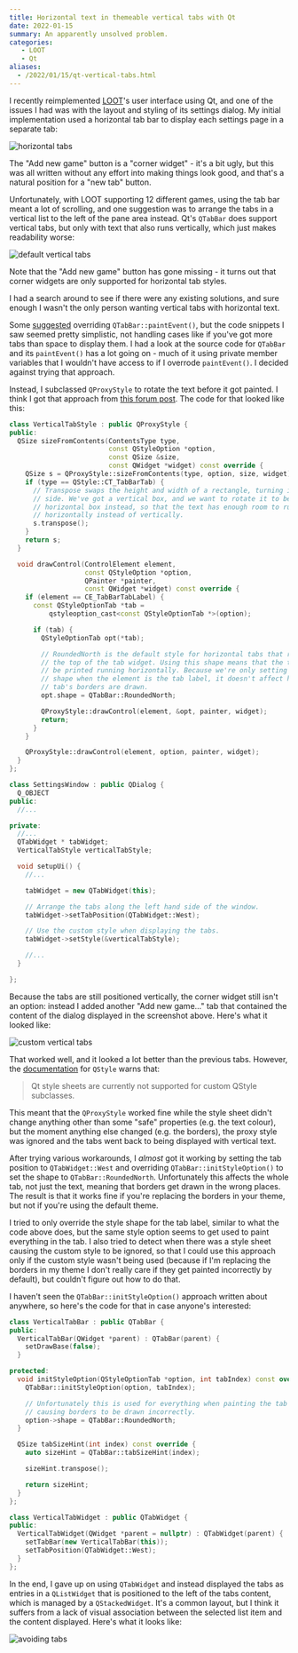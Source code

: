 ```yaml
---
title: Horizontal text in themeable vertical tabs with Qt
date: 2022-01-15
summary: An apparently unsolved problem.
categories:
   - LOOT
   - Qt
aliases:
  - /2022/01/15/qt-vertical-tabs.html
---
```


I recently reimplemented [LOOT](https://loot.github.io)'s user interface using Qt, and one of the issues I had was with the layout and styling of its settings dialog. My initial implementation used a horizontal tab bar to display each settings page in a separate tab:

![horizontal tabs](images/loot-settings-horizontal-tabs.png)

The "Add new game" button is a "corner widget" - it's a bit ugly, but this was all written without any effort into making things look good, and that's a natural position for a "new tab" button.

Unfortunately, with LOOT supporting 12 different games, using the tab bar meant a lot of scrolling, and one suggestion was to arrange the tabs in a vertical list to the left of the pane area instead. Qt's `QTabBar` does support vertical tabs, but only with text that also runs vertically, which just makes readability worse:

![default vertical tabs](images/loot-settings-default-vertical-tabs.png)

Note that the "Add new game" button has gone missing - it turns out that corner widgets are only supported for horizontal tab styles.

I had a search around to see if there were any existing solutions, and sure enough I wasn't the only person wanting vertical tabs with horizontal text.

Some [suggested](https://stackoverflow.com/questions/50578661/how-to-implement-vertical-tabs-in-qt) overriding `QTabBar::paintEvent()`, but the code snippets I saw seemed pretty simplistic, not handling cases like if you've got more tabs than space to display them. I had a look at the source code for `QTabBar` and its `paintEvent()` has a lot going on - much of it using private member variables that I wouldn't have access to if I overrode `paintEvent()`. I decided against trying that approach.

Instead, I subclassed `QProxyStyle` to rotate the text before it got painted. I think I got that approach from [this forum post](https://forum.qt.io/topic/131802/setting-qproxystyle-on-tabbar-overrides-palette). The code for that looked like this:

```cpp
class VerticalTabStyle : public QProxyStyle {
public:
  QSize sizeFromContents(ContentsType type,
                         const QStyleOption *option,
                         const QSize &size,
                         const QWidget *widget) const override {
    QSize s = QProxyStyle::sizeFromContents(type, option, size, widget);
    if (type == QStyle::CT_TabBarTab) {
      // Transpose swaps the height and width of a rectangle, turning it on its
      // side. We've got a vertical box, and we want to rotate it to be a
      // horizontal box instead, so that the text has enough room to run
      // horizontally instead of vertically.
      s.transpose();
    }
    return s;
  }

  void drawControl(ControlElement element,
                   const QStyleOption *option,
                   QPainter *painter,
                   const QWidget *widget) const override {
    if (element == CE_TabBarTabLabel) {
      const QStyleOptionTab *tab =
          qstyleoption_cast<const QStyleOptionTab *>(option);

      if (tab) {
        QStyleOptionTab opt(*tab);

        // RoundedNorth is the default style for horizontal tabs that run along
        // the top of the tab widget. Using this shape means that the text will
        // be printed running horizontally. Because we're only setting this
        // shape when the element is the tab label, it doesn't affect how the
        // tab's borders are drawn.
        opt.shape = QTabBar::RoundedNorth;

        QProxyStyle::drawControl(element, &opt, painter, widget);
        return;
      }
    }

    QProxyStyle::drawControl(element, option, painter, widget);
  }
};

class SettingsWindow : public QDialog {
  Q_OBJECT
public:
  //...

private:
  //...
  QTabWidget * tabWidget;
  VerticalTabStyle verticalTabStyle;

  void setupUi() {
    //...

    tabWidget = new QTabWidget(this);

    // Arrange the tabs along the left hand side of the window.
    tabWidget->setTabPosition(QTabWidget::West);

    // Use the custom style when displaying the tabs.
    tabWidget->setStyle(&verticalTabStyle);

    //...
  }

};
```

Because the tabs are still positioned vertically, the corner widget still isn't
an option: instead I added another "Add new game..." tab that contained the
content of the dialog displayed in the screenshot above. Here's what it looked
like:

![custom vertical tabs](images/loot-settings-vertical-tabs.png)

That worked well, and it looked a lot better than the previous tabs. However, the [documentation](https://doc.qt.io/qt-6/qstyle.html) for `QStyle` warns that:

> Qt style sheets are currently not supported for custom QStyle subclasses.

This meant that the `QProxyStyle` worked fine while the style sheet didn't change anything other than some "safe" properties (e.g. the text colour), but the moment anything else changed (e.g. the borders), the proxy style was ignored and the tabs went back to being displayed with vertical text.

After trying various workarounds, I *almost* got it working by setting the tab position to `QTabWidget::West` and overriding `QTabBar::initStyleOption()` to set the shape to `QTabBar::RoundedNorth`. Unfortunately this affects the whole tab, not just the text, meaning that borders get drawn in the wrong places. The result is that it works fine if you're replacing the borders in your theme, but not if you're using the default theme.

I tried to only override the style shape for the tab label, similar to what the code above does, but the same style option seems to get used to paint everything in the tab. I also tried to detect when there was a style sheet causing the custom style to be ignored, so that I could use this approach only if the custom style wasn't being used (because if I'm replacing the borders in my theme I don't really care if they get painted incorrectly by default), but couldn't figure out how to do that.

I haven't seen the `QTabBar::initStyleOption()` approach written about anywhere, so here's the code for that in case anyone's interested:

```cpp
class VerticalTabBar : public QTabBar {
public:
  VerticalTabBar(QWidget *parent) : QTabBar(parent) {
    setDrawBase(false);
  }

protected:
  void initStyleOption(QStyleOptionTab *option, int tabIndex) const override {
    QTabBar::initStyleOption(option, tabIndex);

    // Unfortunately this is used for everything when painting the tab bar,
    // causing borders to be drawn incorrectly.
    option->shape = QTabBar::RoundedNorth;
  }

  QSize tabSizeHint(int index) const override {
    auto sizeHint = QTabBar::tabSizeHint(index);

    sizeHint.transpose();

    return sizeHint;
  }
};

class VerticalTabWidget : public QTabWidget {
public:
  VerticalTabWidget(QWidget *parent = nullptr) : QTabWidget(parent) {
    setTabBar(new VerticalTabBar(this));
    setTabPosition(QTabWidget::West);
  }
};
```

In the end, I gave up on using `QTabWidget` and instead displayed the tabs as entries in a `QListWidget` that is positioned to the left of the tabs content, which is managed by a `QStackedWidget`. It's a common layout, but I think it suffers from a lack of visual association between the selected list item and the content displayed. Here's what it looks like:

![avoiding tabs](images/loot-settings-workaround.png)
